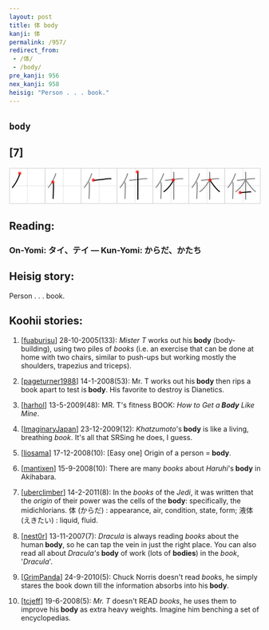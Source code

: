 ```yaml
---
layout: post
title: 体 body
kanji: 体
permalink: /957/
redirect_from:
 - /体/
 - /body/
pre_kanji: 956
nex_kanji: 958
heisig: "Person . . . book."
---
```


## `body`

## [7]

<div class="stroke"><img src="../images/E4BD93.png" /></div>

## Reading:

### On-Yomi: タイ、テイ &mdash; Kun-Yomi: からだ、かたち

## Heisig story:

Person . . . book.

## Koohii stories:

1) [<a href="http://kanji.koohii.com/profile/fuaburisu">fuaburisu</a>] 28-10-2005(133): <em>Mister T</em> works out his<strong> body</strong> (body-building), using two piles of <em>books</em> (i.e. an exercise that can be done at home with two chairs, similar to push-ups but working mostly the shoulders, trapezius and triceps).

2) [<a href="http://kanji.koohii.com/profile/pageturner1988">pageturner1988</a>] 14-1-2008(53): Mr. T works out his<strong> body</strong> then rips a book apart to test is<strong> body</strong>. His favorite to destroy is Dianetics.

3) [<a href="http://kanji.koohii.com/profile/harhol">harhol</a>] 13-5-2009(48): MR. T&#039;s fitness BOOK: <em>How to Get a<strong> Body</strong> Like Mine</em>.

4) [<a href="http://kanji.koohii.com/profile/ImaginaryJapan">ImaginaryJapan</a>] 23-12-2009(12): <em>Khatzumoto</em>&#039;s<strong> body</strong> is like a living, breathing <em>book</em>. It&#039;s all that SRSing he does, I guess.

5) [<a href="http://kanji.koohii.com/profile/liosama">liosama</a>] 17-12-2008(10): [Easy one] Origin of a person =<strong> body</strong>.

6) [<a href="http://kanji.koohii.com/profile/mantixen">mantixen</a>] 15-9-2008(10): There are many <em>books</em> about <em>Haruhi</em>&#039;s<strong> body</strong> in Akihabara.

7) [<a href="http://kanji.koohii.com/profile/uberclimber">uberclimber</a>] 14-2-2011(8): In the <em>books</em> of the <em>Jedi</em>, it was written that the <em>origin</em> of their power was the cells of the<strong> body</strong>: specifically, the midichlorians. 体 (からだ) : appearance, air, condition, state, form; 液体 (えきたい) : liquid, fluid.

8) [<a href="http://kanji.koohii.com/profile/nest0r">nest0r</a>] 13-11-2007(7): <em>Dracula</em> is always reading <em>books</em> about the human<strong> body</strong>, so he can tap the vein in just the right place. You can also read all about <em>Dracula&#039;s</em><strong> body</strong> of work (lots of <strong>bodies</strong>) in the <em>book</em>, &#039;<em>Dracula</em>&#039;.

9) [<a href="http://kanji.koohii.com/profile/GrimPanda">GrimPanda</a>] 24-9-2010(5): Chuck Norris doesn&#039;t read <em>book</em>s, he simply stares the book down till the information absorbs into his<strong> body</strong>.

10) [<a href="http://kanji.koohii.com/profile/tcjeff">tcjeff</a>] 19-6-2008(5): <em>Mr. T</em> doesn&#039;t READ <em>books</em>, he uses them to improve his<strong> body</strong> as extra heavy weights. Imagine him benching a set of encyclopedias.
